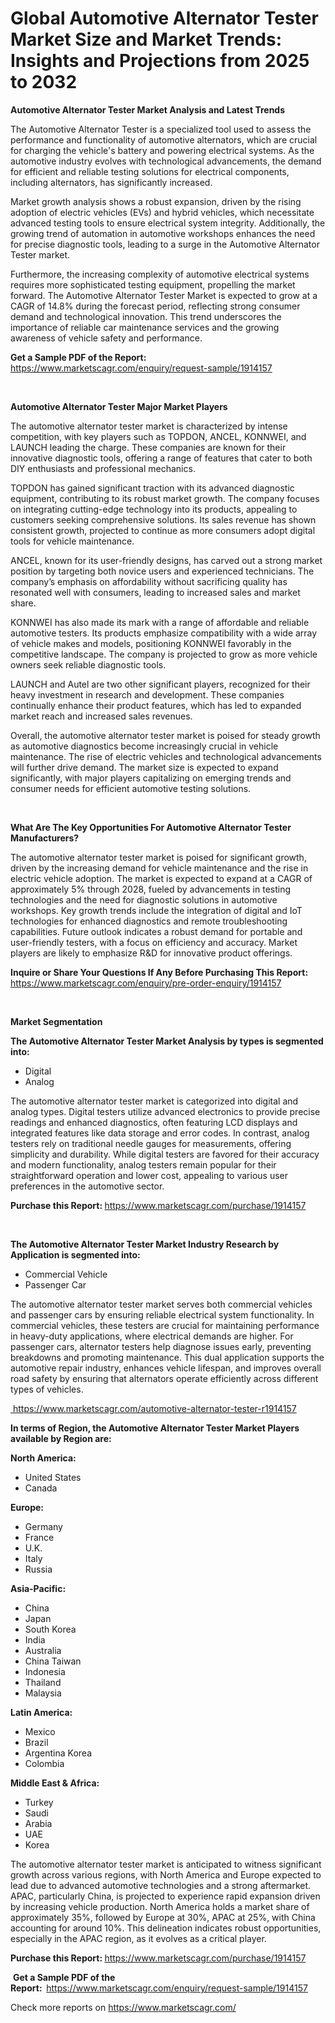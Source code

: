 <p><h1>Global Automotive Alternator Tester Market Size and Market Trends: Insights and Projections from 2025 to 2032</h1></p><p><strong>Automotive Alternator Tester Market Analysis and Latest Trends</strong></p>
<p><p>The Automotive Alternator Tester is a specialized tool used to assess the performance and functionality of automotive alternators, which are crucial for charging the vehicle's battery and powering electrical systems. As the automotive industry evolves with technological advancements, the demand for efficient and reliable testing solutions for electrical components, including alternators, has significantly increased. </p><p>Market growth analysis shows a robust expansion, driven by the rising adoption of electric vehicles (EVs) and hybrid vehicles, which necessitate advanced testing tools to ensure electrical system integrity. Additionally, the growing trend of automation in automotive workshops enhances the need for precise diagnostic tools, leading to a surge in the Automotive Alternator Tester market.</p><p>Furthermore, the increasing complexity of automotive electrical systems requires more sophisticated testing equipment, propelling the market forward. The Automotive Alternator Tester Market is expected to grow at a CAGR of 14.8% during the forecast period, reflecting strong consumer demand and technological innovation. This trend underscores the importance of reliable car maintenance services and the growing awareness of vehicle safety and performance.</p></p>
<p><strong>Get a Sample PDF of the Report:&nbsp;</strong> <a href="https://www.marketscagr.com/enquiry/request-sample/1914157?utm_campaign=2235&utm_medium=2&utm_source=Github&utm_content=ia&utm_term=20022025&utm_id=automotive-alternator-tester">https://www.marketscagr.com/enquiry/request-sample/1914157</a></p>
<p>&nbsp;</p>
<p><strong>Automotive Alternator Tester Major Market Players</strong></p>
<p><p>The automotive alternator tester market is characterized by intense competition, with key players such as TOPDON, ANCEL, KONNWEI, and LAUNCH leading the charge. These companies are known for their innovative diagnostic tools, offering a range of features that cater to both DIY enthusiasts and professional mechanics.</p><p>TOPDON has gained significant traction with its advanced diagnostic equipment, contributing to its robust market growth. The company focuses on integrating cutting-edge technology into its products, appealing to customers seeking comprehensive solutions. Its sales revenue has shown consistent growth, projected to continue as more consumers adopt digital tools for vehicle maintenance.</p><p>ANCEL, known for its user-friendly designs, has carved out a strong market position by targeting both novice users and experienced technicians. The company’s emphasis on affordability without sacrificing quality has resonated well with consumers, leading to increased sales and market share.</p><p>KONNWEI has also made its mark with a range of affordable and reliable automotive testers. Its products emphasize compatibility with a wide array of vehicle makes and models, positioning KONNWEI favorably in the competitive landscape. The company is projected to grow as more vehicle owners seek reliable diagnostic tools.</p><p>LAUNCH and Autel are two other significant players, recognized for their heavy investment in research and development. These companies continually enhance their product features, which has led to expanded market reach and increased sales revenues.</p><p>Overall, the automotive alternator tester market is poised for steady growth as automotive diagnostics become increasingly crucial in vehicle maintenance. The rise of electric vehicles and technological advancements will further drive demand. The market size is expected to expand significantly, with major players capitalizing on emerging trends and consumer needs for efficient automotive testing solutions.</p></p>
<p>&nbsp;</p>
<p><strong>What Are The Key Opportunities For Automotive Alternator Tester Manufacturers?</strong></p>
<p><p>The automotive alternator tester market is poised for significant growth, driven by the increasing demand for vehicle maintenance and the rise in electric vehicle adoption. The market is expected to expand at a CAGR of approximately 5% through 2028, fueled by advancements in testing technologies and the need for diagnostic solutions in automotive workshops. Key growth trends include the integration of digital and IoT technologies for enhanced diagnostics and remote troubleshooting capabilities. Future outlook indicates a robust demand for portable and user-friendly testers, with a focus on efficiency and accuracy. Market players are likely to emphasize R&D for innovative product offerings.</p></p>
<p><strong>Inquire or Share Your Questions If Any Before Purchasing This Report:</strong> <a href="https://www.marketscagr.com/enquiry/pre-order-enquiry/1914157?utm_campaign=2235&utm_medium=2&utm_source=Github&utm_content=ia&utm_term=20022025&utm_id=automotive-alternator-tester">https://www.marketscagr.com/enquiry/pre-order-enquiry/1914157</a></p>
<p>&nbsp;</p>
<p><strong>Market Segmentation</strong></p>
<p><strong>The Automotive Alternator Tester Market Analysis by types is segmented into:</strong></p>
<p><ul><li>Digital</li><li>Analog</li></ul></p>
<p><p>The automotive alternator tester market is categorized into digital and analog types. Digital testers utilize advanced electronics to provide precise readings and enhanced diagnostics, often featuring LCD displays and integrated features like data storage and error codes. In contrast, analog testers rely on traditional needle gauges for measurements, offering simplicity and durability. While digital testers are favored for their accuracy and modern functionality, analog testers remain popular for their straightforward operation and lower cost, appealing to various user preferences in the automotive sector.</p></p>
<p><strong>Purchase this Report:&nbsp;</strong><a href="https://www.marketscagr.com/purchase/1914157?utm_campaign=2235&utm_medium=2&utm_source=Github&utm_content=ia&utm_term=20022025&utm_id=automotive-alternator-tester">https://www.marketscagr.com/purchase/1914157</a></p>
<p>&nbsp;</p>
<p><strong>The Automotive Alternator Tester Market Industry Research by Application is segmented into:</strong></p>
<p><ul><li>Commercial Vehicle</li><li>Passenger Car</li></ul></p>
<p><p>The automotive alternator tester market serves both commercial vehicles and passenger cars by ensuring reliable electrical system functionality. In commercial vehicles, these testers are crucial for maintaining performance in heavy-duty applications, where electrical demands are higher. For passenger cars, alternator testers help diagnose issues early, preventing breakdowns and promoting maintenance. This dual application supports the automotive repair industry, enhances vehicle lifespan, and improves overall road safety by ensuring that alternators operate efficiently across different types of vehicles.</p></p>
<p><a href="https://www.marketscagr.com/automotive-alternator-tester-r1914157?utm_campaign=2235&utm_medium=2&utm_source=Github&utm_content=ia&utm_term=20022025&utm_id=automotive-alternator-tester">&nbsp;https://www.marketscagr.com/automotive-alternator-tester-r1914157</a></p>
<p><strong>In terms of Region, the Automotive Alternator Tester Market Players available by Region are:</strong></p>
<p>
    <p> <strong> North America: </strong>
        <ul>
            <li>United States</li>
            <li>Canada</li>
        </ul>
        </p> 
    <p> <strong> Europe: </strong>
        <ul>
            <li>Germany</li>
            <li>France</li>
            <li>U.K.</li>
            <li>Italy</li>
            <li>Russia</li>
        </ul>
        </p> 
    <p> <strong> Asia-Pacific: </strong>
        <ul>
            <li>China</li>
            <li>Japan</li>
            <li>South Korea</li>
            <li>India</li>
            <li>Australia</li>
            <li>China Taiwan</li>
            <li>Indonesia</li>
            <li>Thailand</li>
            <li>Malaysia</li>
        </ul>
        </p> 
    <p> <strong> Latin America: </strong>
        <ul>
            <li>Mexico</li>
            <li>Brazil</li>
            <li>Argentina Korea</li>
            <li>Colombia</li>
        </ul>
        </p> 
    <p> <strong> Middle East & Africa: </strong>
        <ul>
            <li>Turkey</li>
            <li>Saudi</li>
            <li>Arabia</li>
            <li>UAE</li>
            <li>Korea</li>
        </ul>
    </p>
    </p>
<p><p>The automotive alternator tester market is anticipated to witness significant growth across various regions, with North America and Europe expected to lead due to advanced automotive technologies and a strong aftermarket. APAC, particularly China, is projected to experience rapid expansion driven by increasing vehicle production. North America holds a market share of approximately 35%, followed by Europe at 30%, APAC at 25%, with China accounting for around 10%. This delineation indicates robust opportunities, especially in the APAC region, as it evolves as a critical player.</p></p>
<p><strong>Purchase this Report: </strong><a href="https://www.marketscagr.com/purchase/1914157?utm_campaign=2235&utm_medium=2&utm_source=Github&utm_content=ia&utm_term=20022025&utm_id=automotive-alternator-tester">https://www.marketscagr.com/purchase/1914157</a></p>
<p>&nbsp;<strong>Get a Sample PDF of the Report:&nbsp;&nbsp;</strong><a href="https://www.marketscagr.com/enquiry/request-sample/1914157?utm_campaign=2235&utm_medium=2&utm_source=Github&utm_content=ia&utm_term=20022025&utm_id=automotive-alternator-tester">https://www.marketscagr.com/enquiry/request-sample/1914157</a></p>
<p><strong></strong></p>
<p>Check more reports on <a href="https://www.marketscagr.com/?utm_campaign=2235&utm_medium=2&utm_source=Github&utm_content=ia&utm_term=20022025&utm_id=automotive-alternator-tester">https://www.marketscagr.com/</a></p>